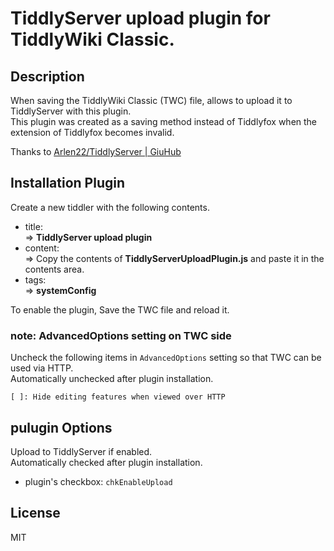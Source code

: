 # TiddlyServer upload plugin for TiddlyWiki Classic.

## Description

When saving the TiddlyWiki Classic (TWC) file, allows to upload it to TiddlyServer with this plugin.  
This plugin was created as a saving method instead of Tiddlyfox when the extension of Tiddlyfox becomes invalid.

Thanks to [Arlen22/TiddlyServer | GiuHub](https://github.com/Arlen22/TiddlyServer)


## Installation Plugin

Create a new tiddler with the following contents.

*   title:  
    => **TiddlyServer upload plugin**
*   content:  
    => Copy the contents of **TiddlyServerUploadPlugin.js** and paste it in the contents area.
*   tags:  
    => **systemConfig**

To enable the plugin, Save the TWC file and reload it.


### note: AdvancedOptions setting on TWC side

Uncheck the following items in `AdvancedOptions` setting so that TWC can be used via HTTP.  
Automatically unchecked after plugin installation.
``` console 
[ ]: Hide editing features when viewed over HTTP
```


## pulugin Options 

Upload to TiddlyServer if enabled.  
Automatically checked after plugin installation.
*   plugin's checkbox: `chkEnableUpload`


## License

MIT
